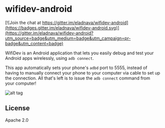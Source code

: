 # wifidev-android

[![Join the chat at https://gitter.im/eladnava/wifidev-android](https://badges.gitter.im/eladnava/wifidev-android.svg)](https://gitter.im/eladnava/wifidev-android?utm_source=badge&utm_medium=badge&utm_campaign=pr-badge&utm_content=badge)

WifiDev is an Android application that lets you easily debug and test your Android apps wirelessly, using `adb connect`. 

This app automatically sets your phone's `adbd` port to 5555, instead of having to manually connect your phone to your computer via cable to set up the connection. All that's left is to issue the `adb connect` command from your computer!

![alt tag](https://raw.github.com/eladnava/wifidev-android/master/assets/screenshot.png)

## License

Apache 2.0

